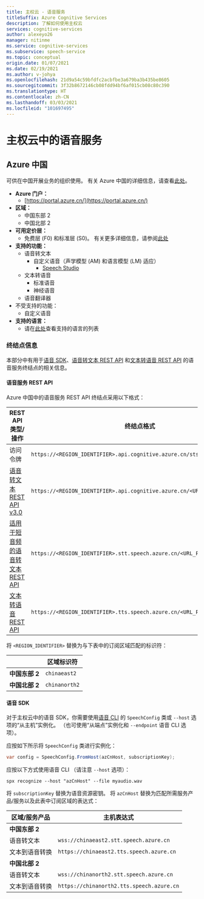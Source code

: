 ```yaml
---
title: 主权云 - 语音服务
titleSuffix: Azure Cognitive Services
description: 了解如何使用主权云
services: cognitive-services
author: alexeyo26
manager: nitinme
ms.service: cognitive-services
ms.subservice: speech-service
ms.topic: conceptual
origin.date: 01/07/2021
ms.date: 02/19/2021
ms.author: v-johya
ms.openlocfilehash: 21d9a54c59bfdfc2acbfbe3a679ba3b435be8605
ms.sourcegitcommit: 3f32b8672146cb08fdd94bf6af015cb08c80c390
ms.translationtype: HT
ms.contentlocale: zh-CN
ms.lasthandoff: 03/03/2021
ms.locfileid: "101697495"
---
```

# <a name="speech-services-in-sovereign-clouds"></a>主权云中的语音服务

## <a name="azure-china"></a>Azure 中国

可供在中国开展业务的组织使用。 有关 Azure 中国的详细信息，请查看[此处](https://docs.microsoft.com/azure/china/overview-operations)。 


- **Azure 门户：**
  - [https://portal.azure.cn/](https://portal.azure.cn/)
- **区域：**
  - 中国东部 2
  - 中国北部 2
- **可用定价层：**
  - 免费层 (F0) 和标准层 (S0)。 有关更多详细信息，请参阅[此处](https://www.azure.cn/pricing/details/cognitive-services/index.html)
- **支持的功能：**
  - 语音转文本
    - 自定义语音（声学模型 (AM) 和语言模型 (LM) 适应）
      - [Speech Studio](https://speech.azure.cn/)
  - 文本转语音
    - 标准语音
    - 神经语音
  - 语音翻译器
- 不受支持的功能：
  - 自定义语音
- **支持的语言：**
  - 请在[此处](language-support.md)查看支持的语言的列表

### <a name="endpoint-information"></a>终结点信息

本部分中有用于[语音 SDK](speech-sdk.md)、[语音转文本 REST API](rest-speech-to-text.md) 和[文本转语音 REST API](rest-text-to-speech.md) 的语音服务终结点的相关信息。

#### <a name="speech-services-rest-api"></a>语音服务 REST API

Azure 中国中的语音服务 REST API 终结点采用以下格式：

|  REST API 类型/操作 | 终结点格式 |
|--|--|
| 访问令牌 | `https://<REGION_IDENTIFIER>.api.cognitive.azure.cn/sts/v1.0/issueToken`
| [语音转文本 REST API v3.0](rest-speech-to-text.md#speech-to-text-rest-api-v30) | `https://<REGION_IDENTIFIER>.api.cognitive.azure.cn/<URL_PATH>` |
| [适用于短音频的语音转文本 REST API](rest-speech-to-text.md#speech-to-text-rest-api-for-short-audio) | `https://<REGION_IDENTIFIER>.stt.speech.azure.cn/<URL_PATH>` |
| [文本转语音 REST API](rest-text-to-speech.md) | `https://<REGION_IDENTIFIER>.tts.speech.azure.cn/<URL_PATH>` |

将 `<REGION_IDENTIFIER>` 替换为与下表中的订阅区域匹配的标识符：

|                     | 区域标识符 |
|--|--|
| **中国东部 2**  | `chinaeast2` |
| **中国北部 2**  | `chinanorth2` |

#### <a name="speech-sdk"></a>语音 SDK

对于主权云中的语音 SDK，你需要使用[语音 CLI](spx-overview.md) 的 `SpeechConfig` 类或 `--host` 选项的“从主机”实例化。 （也可使用“从端点”实例化和 `--endpoint` 语音 CLI 选项）。

应按如下所示将 `SpeechConfig` 类进行实例化：
```csharp
var config = SpeechConfig.FromHost(azCnHost, subscriptionKey);
```
应按以下方式使用语音 CLI （请注意 `--host` 选项）：
```dos
spx recognize --host "azCnHost" --file myaudio.wav
```
将 `subscriptionKey` 替换为语音资源密钥。 将 `azCnHost` 替换为匹配所需服务产品/服务以及此表中订阅区域的表达式：

|  区域/服务产品 | 主机表达式 |
|--|--|
| **中国东部 2** | |
| 语音转文本 | `wss://chinaeast2.stt.speech.azure.cn` |
| 文本到语音转换 | `https://chinaeast2.tts.speech.azure.cn` |
| **中国北部 2** | |
| 语音转文本 | `wss://chinanorth2.stt.speech.azure.cn` |
| 文本到语音转换 | `https://chinanorth2.tts.speech.azure.cn` |


